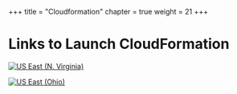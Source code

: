 +++
title = "Cloudformation"
chapter = true
weight = 21
+++

# Links to Launch CloudFormation

[![US East (N. Virginia)](https://samdengler.github.io/cloudformation-launch-stack-button-svg/images/us-east-1.svg)](https://console.aws.amazon.com/cloudformation/home?region=us-east-1#/stacks/create/review?stackName=awsworkshop&templateURL=https://s3.amazonaws.com/{{<codebucket>}}/1.tgw-vpcs.yaml&param_AvailabilityZoneA=us-east-1a&param_AvailabilityZoneB=us-east-1b)

[![US East (Ohio)](https://samdengler.github.io/cloudformation-launch-stack-button-svg/images/us-east-2.svg)](https://console.aws.amazon.com/cloudformation/home?region=us-east-2#/stacks/create/review?stackName=tgwworkshop&templateURL=https://s3.amazonaws.com/{{<codebucket>}}/1.tgw-vpcs.yaml&param_AvailabilityZoneA=us-east-2a&param_AvailabilityZoneB=us-east-2b)
